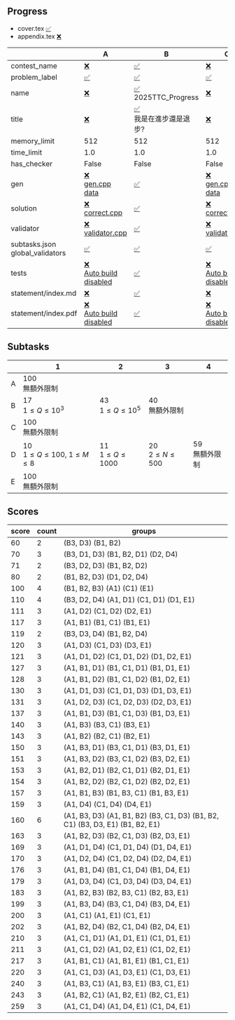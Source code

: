 
## Progress
<!-- progress start -->

- cover.tex [:white_check_mark:](cover.tex)
- appendix.tex [:x:](appendix.tex)

| | A | B | C | D | E |
| --- | --- | --- | --- | --- | --- |
| contest_name |  [:x:](pA/problem.json) | [:white_check_mark:](pB/problem.json) | [:x:](pC/problem.json) | [:white_check_mark:](pD/problem.json) | [:white_check_mark:](pE/problem.json) |
| problem_label |  [:white_check_mark:](pA/problem.json) | [:white_check_mark:](pB/problem.json) | [:white_check_mark:](pC/problem.json) | [:white_check_mark:](pD/problem.json) | [:white_check_mark:](pE/problem.json) |
| name |  [:x:](pA/problem.json) | [:white_check_mark:](pB/problem.json)<br>2025TTC_Progress | [:x:](pC/problem.json) | [:white_check_mark:](pD/problem.json)<br>2025TTC_Fight | [:white_check_mark:](pE/problem.json)<br>2025TTC_ |
| title |  [:x:](pA/problem.json) | [:white_check_mark:](pB/problem.json)<br>我是在進步還是退步? | [:x:](pC/problem.json) | [:white_check_mark:](pD/problem.json)<br>不要吵架了啦!!! | [:x:](pE/problem.json) |
| memory_limit |  512 | 512 | 512 | 512 | 512 |
| time_limit |  1.0 | 1.0 | 1.0 | 1.0 | 1.0 |
| has_checker |  False | False | False | False | False |
| gen | [:x:](pA/gen)<br>[gen.cpp](pA/gen/gen.cpp)<br>[data](pA/gen/data) | [:white_check_mark:](pB/gen) | [:x:](pC/gen)<br>[gen.cpp](pC/gen/gen.cpp)<br>[data](pC/gen/data) | [:white_check_mark:](pD/gen) | [:x:](pE/gen)<br>[gen.cpp](pE/gen/gen.cpp)<br>[data](pE/gen/data) |
| solution | [:x:](pA/solution)<br>[correct.cpp](pA/solution/correct.cpp) | [:white_check_mark:](pB/solution) | [:x:](pC/solution)<br>[correct.cpp](pC/solution/correct.cpp) | [:white_check_mark:](pD/solution) | [:x:](pE/solution)<br>[correct.cpp](pE/solution/correct.cpp) |
| validator | [:x:](pA/validator)<br>[validator.cpp](pA/validator/validator.cpp) | [:white_check_mark:](pB/validator) | [:x:](pC/validator)<br>[validator.cpp](pC/validator/validator.cpp) | [:white_check_mark:](pD/validator) | [:x:](pE/validator)<br>[validator.cpp](pE/validator/validator.cpp) |
| subtasks.json<br>global_validators |  [:white_check_mark:](pA/subtasks.json) | [:white_check_mark:](pB/subtasks.json) | [:white_check_mark:](pC/subtasks.json) | [:white_check_mark:](pD/subtasks.json) | [:white_check_mark:](pE/subtasks.json) |
| tests | [:x:](pA/tests)<br>[Auto build disabled](pA/gen/DISABLE_AUTO_BUILD) | [:white_check_mark:](pB/tests) | [:x:](pC/tests)<br>[Auto build disabled](pC/gen/DISABLE_AUTO_BUILD) | [:white_check_mark:](pD/tests)<br>[Auto build disabled](pD/gen/DISABLE_AUTO_BUILD) | [:x:](pE/tests)<br>[Auto build disabled](pE/gen/DISABLE_AUTO_BUILD) |
| statement/index.md | [:x:](pA/statement/index.md) | [:white_check_mark:](pB/statement/index.md) | [:x:](pC/statement/index.md) | [:white_check_mark:](pD/statement/index.md) | [:x:](pE/statement/index.md) |
| statement/index.pdf | [:x:](pA/statement/index.pdf)<br>[Auto build disabled](pA/statement/DISABLE_AUTO_BUILD) | [:white_check_mark:](pB/statement/index.pdf) | [:x:](pC/statement/index.pdf)<br>[Auto build disabled](pC/statement/DISABLE_AUTO_BUILD) | [:white_check_mark:](pD/statement/index.pdf) | [:x:](pE/statement/index.pdf)<br>[Auto build disabled](pE/statement/DISABLE_AUTO_BUILD) |

<!-- progress end -->

## Subtasks
<!-- subtasks start -->

| | 1 | 2 | 3 | 4 |
| --- | --- | --- | --- | --- |
| A | 100<br>無額外限制 |
| B | 17<br>$1 \le Q \le 10^3$ | 43<br>$1 \le Q \le 10^5$ | 40<br>無額外限制 |
| C | 100<br>無額外限制 |
| D | 10<br>$1 \le Q \le 100$, $1 \le M \le 8$ | 11<br>$1 \le Q \le 1000$ | 20<br>$2 \le N \le 500$ | 59<br>無額外限制 |
| E | 100<br>無額外限制 |

<!-- subtasks end -->

## Scores
<!-- scores start -->

| score | count | groups |
| --- | --- | --- |
| 60 | 2 | (B3, D3) (B1, B2) |
| 70 | 3 | (B3, D1, D3) (B1, B2, D1) (D2, D4) |
| 71 | 2 | (B3, D2, D3) (B1, B2, D2) |
| 80 | 2 | (B1, B2, D3) (D1, D2, D4) |
| 100 | 4 | (B1, B2, B3) (A1) (C1) (E1) |
| 110 | 4 | (B3, D2, D4) (A1, D1) (C1, D1) (D1, E1) |
| 111 | 3 | (A1, D2) (C1, D2) (D2, E1) |
| 117 | 3 | (A1, B1) (B1, C1) (B1, E1) |
| 119 | 2 | (B3, D3, D4) (B1, B2, D4) |
| 120 | 3 | (A1, D3) (C1, D3) (D3, E1) |
| 121 | 3 | (A1, D1, D2) (C1, D1, D2) (D1, D2, E1) |
| 127 | 3 | (A1, B1, D1) (B1, C1, D1) (B1, D1, E1) |
| 128 | 3 | (A1, B1, D2) (B1, C1, D2) (B1, D2, E1) |
| 130 | 3 | (A1, D1, D3) (C1, D1, D3) (D1, D3, E1) |
| 131 | 3 | (A1, D2, D3) (C1, D2, D3) (D2, D3, E1) |
| 137 | 3 | (A1, B1, D3) (B1, C1, D3) (B1, D3, E1) |
| 140 | 3 | (A1, B3) (B3, C1) (B3, E1) |
| 143 | 3 | (A1, B2) (B2, C1) (B2, E1) |
| 150 | 3 | (A1, B3, D1) (B3, C1, D1) (B3, D1, E1) |
| 151 | 3 | (A1, B3, D2) (B3, C1, D2) (B3, D2, E1) |
| 153 | 3 | (A1, B2, D1) (B2, C1, D1) (B2, D1, E1) |
| 154 | 3 | (A1, B2, D2) (B2, C1, D2) (B2, D2, E1) |
| 157 | 3 | (A1, B1, B3) (B1, B3, C1) (B1, B3, E1) |
| 159 | 3 | (A1, D4) (C1, D4) (D4, E1) |
| 160 | 6 | (A1, B3, D3) (A1, B1, B2) (B3, C1, D3) (B1, B2, C1) (B3, D3, E1) (B1, B2, E1) |
| 163 | 3 | (A1, B2, D3) (B2, C1, D3) (B2, D3, E1) |
| 169 | 3 | (A1, D1, D4) (C1, D1, D4) (D1, D4, E1) |
| 170 | 3 | (A1, D2, D4) (C1, D2, D4) (D2, D4, E1) |
| 176 | 3 | (A1, B1, D4) (B1, C1, D4) (B1, D4, E1) |
| 179 | 3 | (A1, D3, D4) (C1, D3, D4) (D3, D4, E1) |
| 183 | 3 | (A1, B2, B3) (B2, B3, C1) (B2, B3, E1) |
| 199 | 3 | (A1, B3, D4) (B3, C1, D4) (B3, D4, E1) |
| 200 | 3 | (A1, C1) (A1, E1) (C1, E1) |
| 202 | 3 | (A1, B2, D4) (B2, C1, D4) (B2, D4, E1) |
| 210 | 3 | (A1, C1, D1) (A1, D1, E1) (C1, D1, E1) |
| 211 | 3 | (A1, C1, D2) (A1, D2, E1) (C1, D2, E1) |
| 217 | 3 | (A1, B1, C1) (A1, B1, E1) (B1, C1, E1) |
| 220 | 3 | (A1, C1, D3) (A1, D3, E1) (C1, D3, E1) |
| 240 | 3 | (A1, B3, C1) (A1, B3, E1) (B3, C1, E1) |
| 243 | 3 | (A1, B2, C1) (A1, B2, E1) (B2, C1, E1) |
| 259 | 3 | (A1, C1, D4) (A1, D4, E1) (C1, D4, E1) |

<!-- scores end -->
